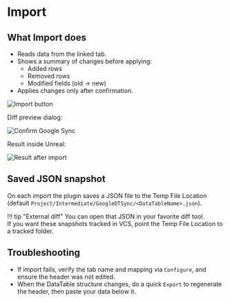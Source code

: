 # Import

## What Import does
- Reads data from the linked tab.
- Shows a summary of changes before applying:
  - Added rows
  - Removed rows
  - Modified fields (old → new)
- Applies changes only after confirmation.

![Import button](./images/DataTableImport.png)

Diff preview dialog:

![Confirm Google Sync](./images/UeConfirmGoogleSync2.png)

Result inside Unreal:

![Result after import](./images/UeExampleStructsAll.png)

## Saved JSON snapshot
On each import the plugin saves a JSON file to the Temp File Location (default `Project/Intermediate/GoogleDTSync/<DataTableName>.json`).

!!! tip "External diff"
    You can open that JSON in your favorite diff tool.  
    If you want these snapshots tracked in VCS, point the Temp File Location to a tracked folder.

## Troubleshooting
- If import fails, verify the tab name and mapping via `Configure`, and ensure the header was not edited.
- When the DataTable structure changes, do a quick `Export` to regenerate the header, then paste your data below it.